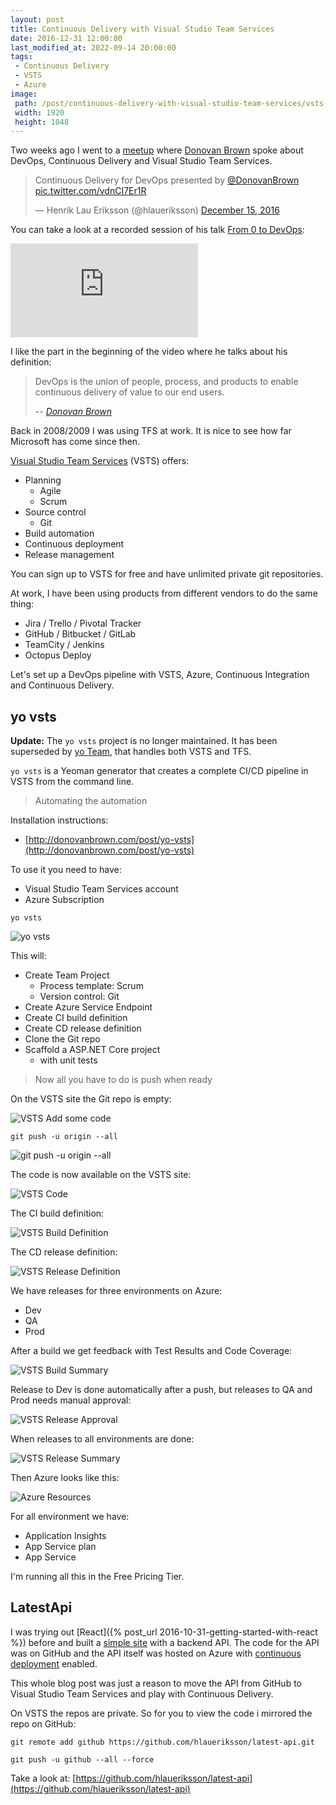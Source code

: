 ```yaml
---
layout: post
title: Continuous Delivery with Visual Studio Team Services
date: 2016-12-31 12:00:00
last_modified_at: 2022-09-14 20:00:00
tags:
 - Continuous Delivery
 - VSTS
 - Azure
image:
 path: /post/continuous-delivery-with-visual-studio-team-services/vsts-build-log.png
 width: 1920
 height: 1048
---
```


Two weeks ago I went to a [meetup](https://www.meetup.com/swedish-ms-alm-devops/events/235555234/) where [Donovan Brown](https://twitter.com/donovanbrown) spoke about DevOps, Continuous Delivery and Visual Studio Team Services.

<blockquote class="twitter-tweet" data-lang="en"><p lang="en" dir="ltr">Continuous Delivery for DevOps presented by <a href="https://twitter.com/DonovanBrown">@DonovanBrown</a> <a href="https://t.co/vdnCI7Er1R">pic.twitter.com/vdnCI7Er1R</a></p>&mdash; Henrik Lau Eriksson (@hlaueriksson) <a href="https://twitter.com/hlaueriksson/status/809498672815833088">December 15, 2016</a></blockquote>
<script async src="//platform.twitter.com/widgets.js" charset="utf-8"></script>

You can take a look at a recorded session of his talk [From 0 to DevOps](https://docs.microsoft.com/en-us/events/microsoft-techncial-summit-technical-summit-2016/keynote-donovan-brown-from-0-to-devops):

<iframe src="https://docs.microsoft.com/video/media/d5d7895f-091e-4651-aece-dcdb744b2606/day2keynotedonovanbrown_high.mp4" allowFullScreen frameBorder="0"></iframe>

I like the part in the beginning of the video where he talks about his definition:

> DevOps is the union of people, process, and products to enable continuous delivery of value to our end users.
>
>-- <cite>[Donovan Brown](http://www.donovanbrown.com/post/what-is-devops)</cite>

Back in 2008/2009 I was using TFS at work. It is nice to see how far Microsoft has come since then.

[Visual Studio Team Services](https://www.visualstudio.com/team-services/) (VSTS) offers:

* Planning
  * Agile
  * Scrum
* Source control
  * Git
* Build automation
* Continuous deployment
* Release management

You can sign up to VSTS for free and have unlimited private git repositories.

At work, I have been using products from different vendors to do the same thing:

* Jira / Trello / Pivotal Tracker
* GitHub / Bitbucket / GitLab
* TeamCity / Jenkins
* Octopus Deploy

Let's set up a DevOps pipeline with VSTS, Azure, Continuous Integration and Continuous Delivery.

## yo vsts

**Update:** The `yo vsts` project is no longer maintained. It has been superseded by [yo Team](https://github.com/DarqueWarrior/generator-team), that handles both VSTS and TFS.

`yo vsts` is a Yeoman generator that creates a complete CI/CD pipeline in VSTS from the command line.

> Automating the automation

Installation instructions:

* [http://donovanbrown.com/post/yo-vsts](http://donovanbrown.com/post/yo-vsts)

To use it you need to have:

* Visual Studio Team Services account
* Azure Subscription

`yo vsts`

![yo vsts](yo-vsts.png)

This will:

* Create Team Project
  * Process template: Scrum
  * Version control: Git
* Create Azure Service Endpoint
* Create CI build definition
* Create CD release definition
* Clone the Git repo
* Scaffold a ASP.NET Core project
  * with unit tests

> Now all you have to do is push when ready

On the VSTS site the Git repo is empty:

![VSTS Add some code](vsts-empty.png)

`git push -u origin --all`

![git push -u origin --all](git-push.png)

The code is now available on the VSTS site:

![VSTS Code](vsts-code.png)

The CI build definition:

![VSTS Build Definition](vsts-build-definition.png)

The CD release definition:

![VSTS Release Definition](vsts-release-definition.png)

We have releases for three environments on Azure:

* Dev
* QA
* Prod

After a build we get feedback with Test Results and Code Coverage:

![VSTS Build Summary](vsts-build-summary.png)

Release to Dev is done automatically after a push, but releases to QA and Prod needs manual approval:

![VSTS Release Approval](vsts-release-approval.png)

When releases to all environments are done:

![VSTS Release Summary](vsts-release-summary.png)

Then Azure looks like this:

![Azure Resources](azure-resources.png)

For all environment we have:

* Application Insights
* App Service plan
* App Service

I'm running all this in the Free Pricing Tier.

## LatestApi

I was trying out [React]({% post_url 2016-10-31-getting-started-with-react %}) before and built a [simple site](http://henrik.laueriksson.com/latest/) with a backend API.
The code for the API was on GitHub and the API itself was hosted on Azure with [continuous deployment](https://github.com/blog/2056-automating-code-deployment-with-github-and-azure) enabled.

This whole blog post was just a reason to move the API from GitHub to Visual Studio Team Services and play with Continuous Delivery.

On VSTS the repos are private. So for you to view the code i mirrored the repo on GitHub:

`git remote add github https://github.com/hlaueriksson/latest-api.git`

`git push -u github --all --force`

Take a look at: [https://github.com/hlaueriksson/latest-api](https://github.com/hlaueriksson/latest-api)
